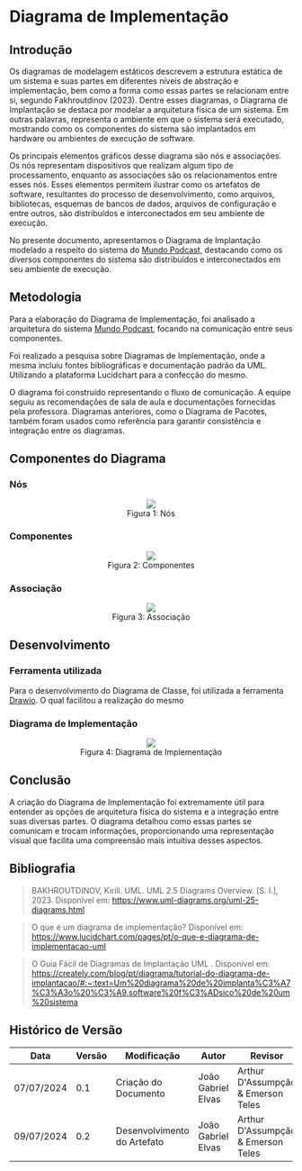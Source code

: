 # Diagrama de Implementação

## Introdução

Os diagramas de modelagem estáticos descrevem a estrutura estática de um sistema e suas partes em diferentes níveis de abstração e implementação, bem como a forma como essas partes se relacionam entre si, segundo Fakhroutdinov (2023). Dentre esses diagramas, o Diagrama de Implantação se destaca por modelar a arquitetura física de um sistema. Em outras palavras, representa o ambiente em que o sistema será executado, mostrando como os componentes do sistema são implantados em hardware ou ambientes de execução de software.

Os principais elementos gráficos desse diagrama são nós e associações. Os nós representam dispositivos que realizam algum tipo de processamento, enquanto as associações são os relacionamentos entre esses nós. Esses elementos permitem ilustrar como os artefatos de software, resultantes do processo de desenvolvimento, como arquivos, bibliotecas, esquemas de bancos de dados, arquivos de configuração e entre outros, são distribuídos e interconectados em seu ambiente de execução.

No presente documento, apresentamos o Diagrama de Implantação modelado a respeito do sistema do [Mundo Podcast](https://mundopodcast.com.br), destacando como os diversos componentes do sistema são distribuídos e interconectados em seu ambiente de execução.

## Metodologia

Para a elaboração do Diagrama de Implementação, foi analisado a arquitetura do sistema [Mundo Podcast](https://mundopodcast.com.br), focando na comunicação entre seus componentes.

Foi realizado a pesquisa sobre Diagramas de Implementação, onde a mesma incluiu fontes bibliográficas e documentação padrão da UML. Utilizando a plataforma Lucidchart para a confecção do mesmo.

O diagrama foi construído representando o fluxo de comunicação. A equipe seguiu as recomendações de sala de aula e documentações fornecidas pela professora. Diagramas anteriores, como o Diagrama de Pacotes, também foram usados como referência para garantir consistência e integração entre os diagramas.

## Componentes do Diagrama

### Nós

<center><img src="images/DiagramaImplementacao/Nos.png"/></center>

<center>Figura 1: Nós</center>

### Componentes

<center><img src="images/DiagramaImplementacao/Componentes.png"/></center>

<center>Figura 2: Componentes</center>

### Associação

<center><img src="images/DiagramaImplementacao/Associacao.png"/></center>

<center>Figura 3: Associação</center>

## Desenvolvimento

### Ferramenta utilizada

Para o desenvolvimento do Diagrama de Classe, foi utilizada a ferramenta [Drawio](https://www.drawio.com). O qual facilitou a realização do mesmo

### Diagrama de Implementação

<center><img src="images/DiagramaImplementacao/DiagramaImplementacao.png"/></center>

<center>Figura 4: Diagrama de Implementação</center>

## Conclusão

A criação do Diagrama de Implementação foi extremamente útil para entender as opções de arquitetura física do sistema e a integração entre suas diversas partes. O diagrama detalhou como essas partes se comunicam e trocam informações, proporcionando uma representação visual que facilita uma compreensão mais intuitiva desses aspectos.

## Bibliografia

> BAKHROUTDINOV, Kirill. UML. UML 2.5 Diagrams Overview. [S. l.], 2023. Disponível em: https://www.uml-diagrams.org/uml-25-diagrams.html

> O que é um diagrama de implementação? Disponível em: https://www.lucidchart.com/pages/pt/o-que-e-diagrama-de-implementacao-uml

> O Guia Fácil de Diagramas de Implantação UML . Disponível em: https://creately.com/blog/pt/diagrama/tutorial-do-diagrama-de-implantacao/#:~:text=Um%20diagrama%20de%20implanta%C3%A7%C3%A3o%20%C3%A9,software%20f%C3%ADsico%20de%20um%20sistema

## Histórico de Versão

| Data       | Versão | Modificação                 | Autor              | Revisor        |
| ---------- | ------ | --------------------------- | ------------------ | -------------- |
| 07/07/2024 | 0.1    | Criação do Documento        | João Gabriel Elvas | Arthur D'Assumpção & Emerson Teles|
| 09/07/2024 | 0.2    | Desenvolvimento do Artefato | João Gabriel Elvas | Arthur D'Assumpção & Emerson Teles|

